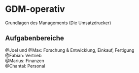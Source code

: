 # GDM-operativ
Grundlagen des Managements (Die Umsatzdrucker)

## Aufgabenbereiche  
@Joel und @Max: Forschung & Entwicklung, Einkauf, Fertigung  
@Fabian: Vertrieb  
@Marius: Finanzen  
@Chantal: Personal  
